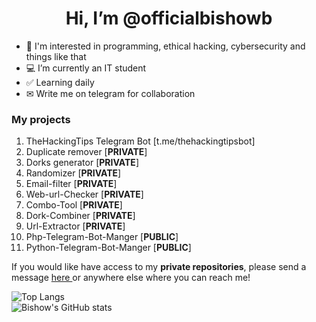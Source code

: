 <h1 align="center">Hi, I’m @officialbishowb</h1>

- 👀 I'm interested in programming, ethical hacking, cybersecurity and things like that
- 💻 I’m currently an IT student
- ✅ Learning daily
- ✉ Write me on telegram for collaboration

<h3>My projects</h3>
<ol>
  <li>TheHackingTips Telegram Bot [t.me/thehackingtipsbot]</li>
  <li>Duplicate remover [<b>PRIVATE</b>]</li>
  <li>Dorks generator [<b>PRIVATE</b>]</li>
  <li>Randomizer [<b>PRIVATE</b>]</li>
  <li>Email-filter [<b>PRIVATE</b>]</li>
  <li>Web-url-Checker [<b>PRIVATE</b>]</li>
  <li>Combo-Tool [<b>PRIVATE</b>]</li>
  <li>Dork-Combiner [<b>PRIVATE</b>]</li>
  <li>Url-Extractor [<b>PRIVATE</b>]</li>
  <li>Php-Telegram-Bot-Manger [<b>PUBLIC</b>]</li>
  <li>Python-Telegram-Bot-Manger [<b>PUBLIC</b>]</li>
 </ol>
<p>If you would like have access to my <b>private repositories</b>, please send a message <a href="https://t.me/officialbishowb"> here </a> or anywhere else where you can reach me!<p>
  
  ![Top Langs](https://github-readme-stats.vercel.app/api/top-langs/?username=officialbishowb&theme=dark)<br>
  ![Bishow's GitHub stats](https://github-readme-stats.vercel.app/api?username=officialbishowb&show_icons=true&theme=dark)


<!---
officialbishowb/officialbishowb is a ✨ special ✨ repository because its `README.md` (this file) appears on your GitHub profile.
You can click the Preview link to take a look at your changes.
--->

